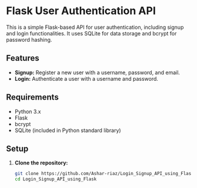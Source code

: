 # Flask User Authentication API

This is a simple Flask-based API for user authentication, including signup and login functionalities. It uses SQLite for data storage and bcrypt for password hashing.

## Features

- **Signup:** Register a new user with a username, password, and email.
- **Login:** Authenticate a user with a username and password.

## Requirements

- Python 3.x
- Flask
- bcrypt
- SQLite (included in Python standard library)

## Setup

1. **Clone the repository:**

   ```bash
   git clone https://github.com/Ashar-riaz/Login_Signup_API_using_Flask.git
   cd Login_Signup_API_using_Flask
